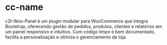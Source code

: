 # cc-name
c2t-Woo-Panel é um plugin modular para WooCommerce que integra Bootstrap, oferecendo gestão de pedidos, produtos, clientes e relatórios em um painel responsivo e intuitivo. Com código limpo e bem documentado, facilita a personalização e otimiza o gerenciamento da loja.
